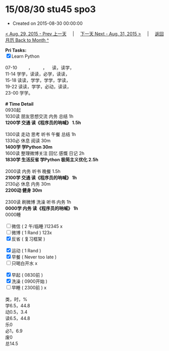# 15/08/30 stu45 spo3

- Created on 2015-08-30 00:00:00

[< Aug. 29, 2015 - Prev 上一天](_archived/lifelogs/2015/08/d29.md) &nbsp; &nbsp; | &nbsp; &nbsp; [下一天 Next - Aug. 31, 2015 >](_archived/lifelogs/2015/08/d31.md) &nbsp; &nbsp; |  &nbsp; &nbsp; [返回月历 Back to Month ^](_archived/lifelogs/2015/08/index.md)
<br/><div><strong>Pri Tasks:</strong></div><div><input checked="true" type="checkbox"/>Learn Python</div><div><br/></div><div>07-10         ，        ，    读，读学，</div><div>11-14 学学，读读，必学，读读，</div><div>15-18 读读，学学，学学，学读，</div><div>19-22 读读，学学，必动，读读，</div><div>23-00 学学。</div><div><br/></div><div><b># Time Detail</b></div><div>0930起</div><div>1030读 朋友思想交流 内务 总结 1h</div><div><strong>1200学 交通 </strong><b>读《程序员的呐喊》</b><strong> 1.5h</strong></div><div><br/></div><div>1300读 走动 思考 听书 午餐 总结 1h</div><div>1330必 休息 阅读 30m</div><div><b>1400学 学Python 30m</b></div><div>1600读 整理微博关注 回忆 感慨 日记 2h</div><div><b>1830学 生活反省 学Python 极简主义优化 2.5h</b></div><div><br/></div><div>2000读 内务 听书 晚餐 1.5h</div><div><b>2100学 交通 读《程序员的呐喊》 1h</b></div><div>2130必 休息 内务 30m</div><div><b>2200动 健身 30m</b></div><div><b><br/></b></div><div>2300读 刷微博 洗澡 听书 内务 1h</div><div><b>0000学 内务 读《程序员的呐喊》 1h</b></div><div>0000睡</div><div><br/></div><div><input type="checkbox"/>微信 ( 2 午/临睡 )12345 x</div><div><input type="checkbox"/>微博 ( 1 Rand ) 123x</div><div><input checked="true" type="checkbox"/>反省 ( 复习框架 ) </div><div><br/></div><div><div><input checked="true" type="checkbox"/>运动 ( 1 Rand ) </div><div><input checked="true" type="checkbox"/>早餐 ( Never too late ) </div></div><div><input type="checkbox"/>只喝白开水 x</div><div><br/></div><div><input checked="true" type="checkbox"/>早起 ( 0830前 ) </div><div><input checked="true" type="checkbox"/>洗澡 ( 0900开始 ) <br/></div><div><input type="checkbox"/>早睡 ( 2300前 ) x</div><div><br clear="none"/></div><div>类，时，%</div><div>学6.5，44.8</div><div>动0.5，3.4</div><div>读6.5，44.8</div><div>乐0</div><div>必1，6.9</div><div>废0<br clear="none"/>总14.5</div>
